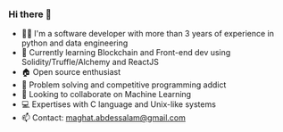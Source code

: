 ### Hi there 👋

- 👨‍💻 I'm a software developer with more than 3 years of experience in python and data engineering
- 🌱 Currently learning Blockchain and Front-end dev using Solidity/Truffle/Alchemy and ReactJS
- 🏠 Open source enthusiast
- 💬 Problem solving and competitive programming addict
- 👯 Looking to collaborate on Machine Learning
- 💻 Expertises with C language and Unix-like systems
- 📫 Contact: maghat.abdessalam@gmail.com

